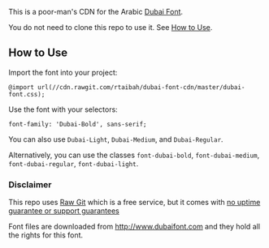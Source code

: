This is a poor-man's CDN for the Arabic [Dubai Font](http://www.dubaifont.com/site?lang=en). 

You do not need to clone this repo to use it. See [How to Use](https://github.com/rtaibah/dubai-font-cdn#how-to-use).

## How to Use
Import the font into your project:

	@import url(//cdn.rawgit.com/rtaibah/dubai-font-cdn/master/dubai-font.css);

Use the font with your selectors:

	font-family: 'Dubai-Bold', sans-serif;

You can also use ```Dubai-Light```, ```Dubai-Medium```, and ```Dubai-Regular```.

Alternatively, you can use the classes ```font-dubai-bold```, ```font-dubai-medium```, ```font-dubai-regular```, ```font-dubai-light```.

### Disclaimer

This repo uses [Raw Git](http://rawgit.com) which is a free service, but it comes with [no uptime guarantee or support guarantees](https://github.com/rgrove/rawgit/blob/master/FAQ.md#i-need-guaranteed-100-uptime-should-i-use-cdnrawgitcom) 


Font files are downloaded from http://www.dubaifont.com and they hold all the rights for this font.
